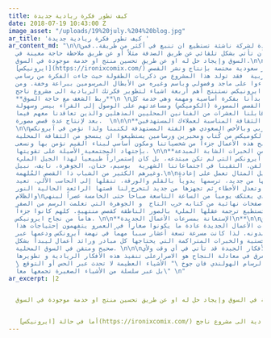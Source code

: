 ```yaml
---
title: كيف تطور فكرة ريادية جديدة
date: 2018-07-19 10:43:00 Z
image_asset: "/uploads/19%20july.%204%20blog.jpg"
ar_title: 'كيف تطور فكرة ريادية جديدة '
ar_content_md: "\n\nالفكرة الجيدة لشركة ناشئة تستطيع ان تنبع في أكثر من طريقة..فمن
  الممكن أن تأتي بشكل تلقائي عن طريق الصدفة مثلاً أو عن طريق ملاحظة حاجة معينة في
  السوق وإيجاد حل له او عن طريق تحسين منتج او خدمة موجودة في السوق.\n\n أما في حالة
  [ايرونيكس](https://ironixcomix.com/) وهي دار نشر سعودية مختصة بإنتاج ونشر القصص
  المصورة العربية  فقد تولد هذا المشروع من ذكريات الطفولة حيث جاءت الفكرة من رسامي
  كوميكس نشاءوا على ماجد وفضولي وباسم وغيره من الأبطال المرسومين ببراعة وخفة. ومن
  تجربة ايرونيكس نستنتج أهم أربعة اشياء لتطوير فكرتك الريادية الى مشروع ناجح: \n\n
  **ربط الشغف مع حاجة السوق**\n \nفي آيرونكس بدأنا بفكرة أساسية ومهمة وهي خدمة كل
  موهوب في مجال القصص المصورة (الكوميكس) ومساعدتهم على الوصول إلى القراء بيسر وسهولة
  وخلال بدايتنا قابلنا العشرات من الفنانين المحليين المذهلين والذين تعاقدنا معهم فيما
  بعد لإنتاج عدة قصص مصورة.  \n\n\n**استخدام الثقافة المناسبة لعملاءك المستهدفين\n**
  \n\nكان الشباب العربي وبالأخص السعودي هو الفئة المستهدفة لكتبنا ولذا نؤمن في آيرونكس
  أن العاملين في الكوميكس من كُتاب ومحبرين ورسامين يستطيعوا ان ينسجو من الثقافة المحلية
  قصصاً لتصبح هذه الأعمال جزءاً من شخصياتنا ومكون أساسي لبناء القيم نؤمن بها ونسعى
  بإجتهاد المجتمعية الأصيلة على تقويتها. \n\n**الإستفادة من الخبرات الشابة المبدعة\n**\n\n
  من خلال فكرة آيرونكس التي لم تكن مبتدعه، بل كان إستمراراً طبيعياً لهذا الجيل المليء
  بالحماسة والفن. التقينا في اجتماعاتنا الشهرية  بوسيم، حنان، الجوهرة، نايف، نبيل
  وغيرهم الكثير من الشباب ذا القصص المُلهمة.\n\nحنان على سبيل المثال تعمل على إعادة
  رسم كُل قصصها من جديد، ترسمها يدوياً بالقلم والورقة، تنقلها إلى الحاسب الآلي، تعيد
  رسمها وتلوينها وتعدل الأخطاء ثم تجهزها من جديد لتخرج لنا قصتها الرائعة الحالية النور
  والظلام\nوسيم الذي يعتكف يومياً من الساعة التاسعة صباحاً حتى الخامسة عصراً لينهي
  كقاعدة يومية ٤ صفحات نهائية من كتابه حرب التاج  و الجوهرة التي تعلمت الرسم من الصفر
  بشكل شخصي لتستطيع ترجمة عقلها المليء بالصور الناطقة كقصص منتهية. كلهم كانوا جزءاً
  هاماً من نجاح ايرونيكس. \n\n**الإستعانة بمسرعات الأعمال الجديدة\n**\n\nالقائمين
  على مسرعات الأعمال الجديدة عادة ما يكونوا صغاراً في العمرو يتفهمون إحتياجات هذا
  الجيل ويساندونه. لذا كانت مسرعة تسعة أعشار سبباً مهماً في نهضة آيرونكس ودعمها عبر
  الخدمات اللوجستية والخبرات المتراكمة التي يحتاجها كل مبادر ورائد أعمال ليبدأ بشكل
  صحيح ومتقن في السوق المحلية. \n\n\nأخيراً الأفكار الجيدة قد تأتي في أي وقت ولأي
  شخص ولكن ما يفرق في معادلة النجاح هو الاصرارعلى تنفيذ هذه الأفكار الريادية و تطويرها.
  \ وكما قال الرسام الهولندي فان جوخ \" الأشياء العظيمة لا تحدث عبر الحس أو التوقع،
  بل عبر سلسلة من الأشياء الصغيرة تجمعها معاً\" \n"
ar_excerpt: |2


  الفكرة الجيدة لشركة ناشئة تستطيع ان تنبع في أكثر من طريقة..فمن الممكن أن تأتي بشكل تلقائي عن طريق الصدفة مثلاً أو عن طريق ملاحظة حاجة معينة في السوق وإيجاد حل له او عن طريق تحسين منتج او خدمة موجودة في السوق.


   أما في حالة [ايرونيكس](https://ironixcomix.com/) وهي دار نشر سعودية مختصة بإنتاج ونشر القصص المصورة العربية  فقد تولد هذا المشروع من ذكريات الطفولة حيث جاءت الفكرة من رسامي كوميكس نشاءوا على ماجد وفضولي وباسم وغيره من الأبطال المرسومين ببراعة وخفة. ومن تجربة ايرونيكس نستنتج أهم أربعة اشياء لتطوير فكرتك الريادية الى مشروع ناجح
---
```


